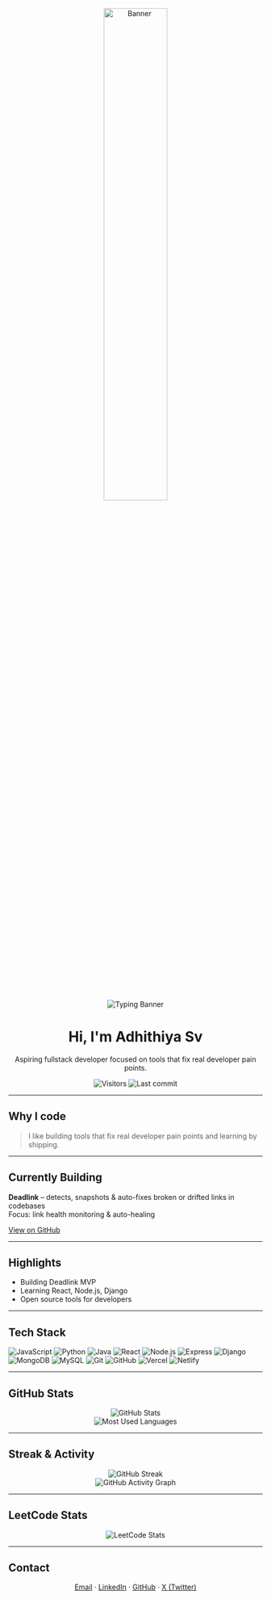 <p align="center">
  <img src="https://media3.giphy.com/media/v1.Y2lkPTc5MGI3NjExdjJneGdyam1xMGg5YzBvNzZqdHVrN3RoOHBmeHVicGh0ZzdsbmdmMiZlcD12MV9pbnRlcm5hbF9naWZfYnlfaWQmY3Q9Zw/Tz30dcgKE3GCTYpxol/giphy.gif" alt="Banner" width="50%" />
</p>

<p align="center">
  <img src="https://readme-typing-svg.demolab.com?font=Fira+Code&weight=500&pause=1000&color=0AB3FF&center=true&width=435&lines=Adhithiya+Sv;Aspiring+Fullstack+Developer" alt="Typing Banner" />
</p>

<h1 align="center">Hi, I'm Adhithiya Sv</h1>
<p align="center">Aspiring fullstack developer focused on tools that fix real developer pain points.</p>

<p align="center">
  <img src="https://komarev.com/ghpvc/?username=Sva0-0&style=flat&color=blue" alt="Visitors"/>
  <img src="https://img.shields.io/github/last-commit/Sva0-0/Deadlink?color=green&label=Last%20commit" alt="Last commit"/>
</p>

---

## Why I code
> I like building tools that fix real developer pain points and learning by shipping.

---

## Currently Building
**Deadlink** – detects, snapshots & auto-fixes broken or drifted links in codebases  
Focus: link health monitoring & auto-healing

[View on GitHub](https://github.com/Sva0-0/Deadlink)

---

## Highlights
- Building Deadlink MVP
- Learning React, Node.js, Django
- Open source tools for developers

---

## Tech Stack

![JavaScript](https://img.shields.io/badge/JavaScript-yellow?style=for-the-badge&logo=javascript&logoColor=black)
![Python](https://img.shields.io/badge/Python-blue?style=for-the-badge&logo=python&logoColor=white)
![Java](https://img.shields.io/badge/Java-red?style=for-the-badge&logo=java&logoColor=white)
![React](https://img.shields.io/badge/React-61DAFB?style=for-the-badge&logo=react&logoColor=black)
![Node.js](https://img.shields.io/badge/Node.js-339933?style=for-the-badge&logo=nodedotjs&logoColor=white)
![Express](https://img.shields.io/badge/Express-000000?style=for-the-badge&logo=express&logoColor=white)
![Django](https://img.shields.io/badge/Django-092E20?style=for-the-badge&logo=django&logoColor=white)
![MongoDB](https://img.shields.io/badge/MongoDB-47A248?style=for-the-badge&logo=mongodb&logoColor=white)
![MySQL](https://img.shields.io/badge/MySQL-4479A1?style=for-the-badge&logo=mysql&logoColor=white)
![Git](https://img.shields.io/badge/Git-F05032?style=for-the-badge&logo=git&logoColor=white)
![GitHub](https://img.shields.io/badge/GitHub-181717?style=for-the-badge&logo=github&logoColor=white)
![Vercel](https://img.shields.io/badge/Vercel-000000?style=for-the-badge&logo=vercel&logoColor=white)
![Netlify](https://img.shields.io/badge/Netlify-00C7B7?style=for-the-badge&logo=netlify&logoColor=white)

---

## GitHub Stats

<p align="center">
  <img src="https://github-readme-stats.vercel.app/api?username=Sva0-0&show_icons=true&theme=tokyonight" alt="GitHub Stats" />
  <br />
  <img src="https://github-readme-stats.vercel.app/api/top-langs/?username=Sva0-0&layout=compact&theme=tokyonight" alt="Most Used Languages" />
</p>

---

## Streak & Activity

<p align="center">
  <img src="https://streak-stats.demolab.com?user=Sva0-0&theme=tokyonight" alt="GitHub Streak" />
  <br />
  <img src="https://github-readme-activity-graph.vercel.app/graph?username=Sva0-0&theme=tokyonight" alt="GitHub Activity Graph" />
</p>

---

## LeetCode Stats

<p align="center">
  <img src="https://leetcard.jacoblin.cool/sva0_0?ext=contest&theme=dark" alt="LeetCode Stats" />
</p>

---

## Contact

<div align="center">
<a href="mailto:sva.adhithiya@gmail.com">Email</a> · 
<a href="https://www.linkedin.com/in/adhithiya-sv-a365bb371/">LinkedIn</a> · 
<a href="https://github.com/Sva0-0">GitHub</a> · 
<a href="https://x.com/Sva_adhithiya">X (Twitter)</a>
</div>
